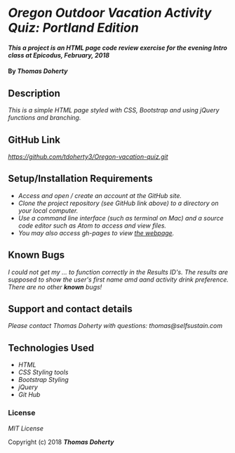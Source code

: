 # _Oregon Outdoor Vacation Activity Quiz: Portland Edition_

#### _This a project is an HTML page code review exercise for the evening Intro class at Epicodus, February, 2018_

#### By _**Thomas Doherty**_

## Description

_This is a simple HTML page styled with CSS, Bootstrap and using jQuery functions and branching._

## GitHub Link

_https://github.com/tdoherty3/Oregon-vacation-quiz.git_

## Setup/Installation Requirements

* _Access and open / create an account at the GitHub site._
* _Clone the project repository (see GitHub link above) to a directory on your local computer._
* _Use a command line interface (such as terminal on Mac) and a source code editor such as Atom to access and view files._
* _You may also access gh-pages to view [the webpage]()._

## Known Bugs

_I could not get my <span>...</span> to function correctly in the Results ID's. The results are supposed to show the user's first name amd aand activity drink preference. There are no other **_known_** bugs!_

## Support and contact details

_Please contact Thomas Doherty with questions: thomas@selfsustain.com_

## Technologies Used

* _HTML_
* _CSS Styling tools_
* _Bootstrap Styling_
* _jQuery_
* _Git Hub_

### License

*MIT License*

Copyright (c) 2018 **_Thomas Doherty_**
